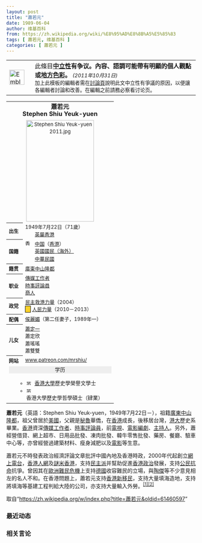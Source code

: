 ```yaml
---
layout: post
title: "蕭若元"
date: 1989-06-04
author: 维基百科
from: https://zh.wikipedia.org/wiki/%E8%95%AD%E8%8B%A5%E5%85%83
tags: [ 蕭若元, 维基百科 ]
categories: [ 蕭若元 ]
---
```

<div class="mw-parser-output">
<table class="box-POV plainlinks metadata ambox ambox-content ambox-POV" role="presentation"><tbody><tr><td class="mbox-image"><div style="width:52px"><a href="/wiki/File:Emblem-scales.svg" class="image"><img alt="Emblem-scales.svg" src="//upload.wikimedia.org/wikipedia/commons/thumb/2/29/Emblem-scales.svg/40px-Emblem-scales.svg.png" decoding="async" width="40" height="40" srcset="//upload.wikimedia.org/wikipedia/commons/thumb/2/29/Emblem-scales.svg/60px-Emblem-scales.svg.png 1.5x, //upload.wikimedia.org/wikipedia/commons/thumb/2/29/Emblem-scales.svg/80px-Emblem-scales.svg.png 2x" data-file-width="48" data-file-height="48"></a></div></td><td class="mbox-text"><span class="mbox-text-span">此條目<b><a href="/wiki/Wikipedia:NPOV" class="mw-redirect" title="Wikipedia:NPOV">中立性</a>有争议。內容、語調可能帶有明顯的個人觀點或<a href="/wiki/Wikipedia:%E9%81%BF%E5%85%8D%E5%9C%B0%E5%9F%9F%E4%B8%AD%E5%BF%83" title="Wikipedia:避免地域中心">地方色彩</a>。</b><span class="hide-when-compact"></span> <small class="date-container"><i>(<span class="date">2011年10月31日</span>)</i></small><span class="hide-when-compact"><br><small>加上此模板的編輯者需在<a href="/wiki/Talk:%E8%95%AD%E8%8B%A5%E5%85%83" title="Talk:蕭若元">討論頁</a>說明此文中立性有爭議的原因，以便讓各編輯者討論和改善。在編輯之前請務必察看讨论页。</small></span><span class="hide-when-compact"></span></span></td></tr></tbody></table>
<table class="infobox biography vcard" cellspacing="3" style="border-spacing:3px;width:22em;text-align:left;font-size:small;line-height:1.5em"><tbody><tr><th colspan="2" style="text-align:center;font-size:125%;font-weight:bold"><span class="fn">蕭若元<br>Stephen Shiu Yeuk-yuen</span></th></tr><tr><td colspan="2" style="text-align:center"><a href="/wiki/File:Stephen_Shiu_Yeuk-yuen_2011.jpg" class="image"><img alt="Stephen Shiu Yeuk-yuen 2011.jpg" src="//upload.wikimedia.org/wikipedia/commons/thumb/b/bf/Stephen_Shiu_Yeuk-yuen_2011.jpg/180px-Stephen_Shiu_Yeuk-yuen_2011.jpg" decoding="async" width="180" height="270" srcset="//upload.wikimedia.org/wikipedia/commons/thumb/b/bf/Stephen_Shiu_Yeuk-yuen_2011.jpg/270px-Stephen_Shiu_Yeuk-yuen_2011.jpg 1.5x, //upload.wikimedia.org/wikipedia/commons/thumb/b/bf/Stephen_Shiu_Yeuk-yuen_2011.jpg/360px-Stephen_Shiu_Yeuk-yuen_2011.jpg 2x" data-file-width="600" data-file-height="900"></a></td></tr><tr><th scope="row" style="text-align:left;white-space: nowrap;;">出生</th><td style=""><span style="display:none"> (<span class="bday">1949-07-22</span>) </span>1949年7月22日<span class="noprint ForceAgeToShow">（<span class="currentage"></span>71歲）</span><br><span class="birthplace"><span class="flagicon"><img alt="" src="//upload.wikimedia.org/wikipedia/commons/thumb/0/09/Flag_of_Hong_Kong_%281876%E2%80%931955%29.svg/22px-Flag_of_Hong_Kong_%281876%E2%80%931955%29.svg.png" decoding="async" width="22" height="11" class="thumbborder" srcset="//upload.wikimedia.org/wikipedia/commons/thumb/0/09/Flag_of_Hong_Kong_%281876%E2%80%931955%29.svg/33px-Flag_of_Hong_Kong_%281876%E2%80%931955%29.svg.png 1.5x, //upload.wikimedia.org/wikipedia/commons/thumb/0/09/Flag_of_Hong_Kong_%281876%E2%80%931955%29.svg/44px-Flag_of_Hong_Kong_%281876%E2%80%931955%29.svg.png 2x" data-file-width="1200" data-file-height="600">&nbsp;</span><a href="/wiki/%E8%8B%B1%E5%B1%AC%E9%A6%99%E6%B8%AF" title="英屬香港">英屬香港</a></span></td></tr><tr><th scope="row" style="text-align:left;white-space: nowrap;;">国籍</th><td class="category" style=""><span class="flagicon"><a href="/wiki/%E9%A6%99%E6%B8%AF" title="香港"><img alt="香港" src="//upload.wikimedia.org/wikipedia/commons/thumb/5/5b/Flag_of_Hong_Kong.svg/22px-Flag_of_Hong_Kong.svg.png" decoding="async" width="22" height="15" class="thumbborder" srcset="//upload.wikimedia.org/wikipedia/commons/thumb/5/5b/Flag_of_Hong_Kong.svg/33px-Flag_of_Hong_Kong.svg.png 1.5x, //upload.wikimedia.org/wikipedia/commons/thumb/5/5b/Flag_of_Hong_Kong.svg/44px-Flag_of_Hong_Kong.svg.png 2x" data-file-width="900" data-file-height="600"></a></span> <a href="/wiki/%E4%B8%AD%E8%8F%AF%E4%BA%BA%E6%B0%91%E5%85%B1%E5%92%8C%E5%9C%8B%E5%9C%8B%E7%B1%8D%E6%B3%95" title="中華人民共和國國籍法">中国</a>（<a href="/wiki/%E9%A6%99%E6%B8%AF%E6%B0%B8%E4%B9%85%E6%80%A7%E5%B1%85%E6%B0%91" class="mw-redirect" title="香港永久性居民">香港</a>）<br><span class="flagicon"><img alt="" src="//upload.wikimedia.org/wikipedia/commons/thumb/a/ae/Flag_of_the_United_Kingdom.svg/22px-Flag_of_the_United_Kingdom.svg.png" decoding="async" width="22" height="11" class="thumbborder" srcset="//upload.wikimedia.org/wikipedia/commons/thumb/a/ae/Flag_of_the_United_Kingdom.svg/33px-Flag_of_the_United_Kingdom.svg.png 1.5x, //upload.wikimedia.org/wikipedia/commons/thumb/a/ae/Flag_of_the_United_Kingdom.svg/44px-Flag_of_the_United_Kingdom.svg.png 2x" data-file-width="1200" data-file-height="600">&nbsp;</span><a href="/wiki/%E8%8B%B1%E5%9B%BD" title="英国">英國</a><a href="/wiki/%E8%8B%B1%E5%9C%8B%E5%9C%8B%E6%B0%91%EF%BC%88%E6%B5%B7%E5%A4%96%EF%BC%89" title="英國國民（海外）">國民（海外）</a><br><span class="flagicon"><img alt="" src="//upload.wikimedia.org/wikipedia/commons/thumb/7/72/Flag_of_the_Republic_of_China.svg/22px-Flag_of_the_Republic_of_China.svg.png" decoding="async" width="22" height="15" class="thumbborder" srcset="//upload.wikimedia.org/wikipedia/commons/thumb/7/72/Flag_of_the_Republic_of_China.svg/33px-Flag_of_the_Republic_of_China.svg.png 1.5x, //upload.wikimedia.org/wikipedia/commons/thumb/7/72/Flag_of_the_Republic_of_China.svg/44px-Flag_of_the_Republic_of_China.svg.png 2x" data-file-width="900" data-file-height="600">&nbsp;</span><a href="/wiki/%E4%B8%AD%E8%8F%AF%E6%B0%91%E5%9C%8B" title="中華民國">中華民國</a></td></tr><tr><th scope="row" style="text-align:left;white-space: nowrap;;">籍贯</th><td style=""><a href="/wiki/%E5%BB%A3%E6%9D%B1" class="mw-redirect" title="廣東">廣東</a><a href="/wiki/%E4%B8%AD%E5%B1%B1%E5%B8%82" title="中山市">中山</a><a href="/wiki/%E9%9A%86%E9%83%BD" title="隆都">隆都</a></td></tr><tr><th scope="row" style="text-align:left;white-space: nowrap;;">职业</th><td class="role" style=""><a href="/wiki/%E5%82%B3%E5%AA%92%E5%B7%A5%E4%BD%9C%E8%80%85" title="傳媒工作者">傳媒工作者</a><br><a href="/wiki/%E6%99%82%E4%BA%8B%E8%A9%95%E8%AB%96%E5%93%A1" title="時事評論員">時事評論員</a><br><a href="/wiki/%E5%95%86%E4%BA%BA" title="商人">商人</a></td></tr><tr><th scope="row" style="text-align:left;white-space: nowrap;;">政党</th><td class="org" style=""><a href="/wiki/%E6%B0%91%E4%B8%BB%E6%95%91%E6%B8%AF%E5%8A%9B%E9%87%8F" title="民主救港力量">民主救港力量</a>（2004）<br><span style="border:1px solid #000000; text-align:center; background:#fdd12b; color:">　</span> <a href="/wiki/%E4%BA%BA%E6%B0%91%E5%8A%9B%E9%87%8F" title="人民力量">人民力量</a>（2010－2013）</td></tr><tr><th scope="row" style="text-align:left;white-space: nowrap;;">配偶</th><td style=""><a href="/w/index.php?title=%E4%BE%AF%E9%BA%97%E5%AA%9A&amp;action=edit&amp;redlink=1" class="new" title="侯麗媚（页面不存在）">侯麗媚</a>（第二任妻子，1989年—）</td></tr><tr><th scope="row" style="text-align:left;white-space: nowrap;;">儿女</th><td style=""><a href="/wiki/%E8%95%AD%E5%AE%9A%E4%B8%80" title="蕭定一">蕭定一</a><br>蕭定欣<br>蕭瑤瑤<br>蕭雙雙</td></tr><tr><th scope="row" style="text-align:left;white-space: nowrap;;">网站</th><td class="url" style=""><span class="url"><a rel="nofollow" class="external text" href="https://www.patreon.com/mrshiu/">www<wbr>.patreon<wbr>.com<wbr>/mrshiu<wbr>/</a></span></td></tr><tr><td colspan="2" style="text-align:center;"><div class="NavFrame collapsed" style="border: none; padding: 0;">
<div class="NavHead" style="font-size: 105%; background-color: #eee;">学历</div>
<ul class="NavContent" style="list-style: none none; margin-left: 0; text-align: left; font-size: 105%; margin-top: 0; margin-bottom: 0; line-height: inherit;"><li style="line-height: inherit; margin: 0"><dl style="margin: 0; padding: 0.25em 0 0 0; border; none; text-align: left;">
<ul><li><span class="flagicon"><a href="/wiki/%E8%8B%B1%E5%B1%AC%E9%A6%99%E6%B8%AF" title="英屬香港"><img alt="英屬香港" src="//upload.wikimedia.org/wikipedia/commons/thumb/5/51/Flag_of_Hong_Kong_%281959%E2%80%931997%29.svg/22px-Flag_of_Hong_Kong_%281959%E2%80%931997%29.svg.png" decoding="async" width="22" height="11" class="thumbborder" srcset="//upload.wikimedia.org/wikipedia/commons/thumb/5/51/Flag_of_Hong_Kong_%281959%E2%80%931997%29.svg/33px-Flag_of_Hong_Kong_%281959%E2%80%931997%29.svg.png 1.5x, //upload.wikimedia.org/wikipedia/commons/thumb/5/51/Flag_of_Hong_Kong_%281959%E2%80%931997%29.svg/44px-Flag_of_Hong_Kong_%281959%E2%80%931997%29.svg.png 2x" data-file-width="1200" data-file-height="600"></a></span><a href="/wiki/%E9%A6%99%E6%B8%AF%E5%A4%A7%E5%AD%B8" title="香港大學">香港大學</a>歷史學榮譽文學士</li>
<li><span class="flagicon"><a href="/wiki/%E8%8B%B1%E5%B1%AC%E9%A6%99%E6%B8%AF" title="英屬香港"><img alt="英屬香港" src="//upload.wikimedia.org/wikipedia/commons/thumb/5/51/Flag_of_Hong_Kong_%281959%E2%80%931997%29.svg/22px-Flag_of_Hong_Kong_%281959%E2%80%931997%29.svg.png" decoding="async" width="22" height="11" class="thumbborder" srcset="//upload.wikimedia.org/wikipedia/commons/thumb/5/51/Flag_of_Hong_Kong_%281959%E2%80%931997%29.svg/33px-Flag_of_Hong_Kong_%281959%E2%80%931997%29.svg.png 1.5x, //upload.wikimedia.org/wikipedia/commons/thumb/5/51/Flag_of_Hong_Kong_%281959%E2%80%931997%29.svg/44px-Flag_of_Hong_Kong_%281959%E2%80%931997%29.svg.png 2x" data-file-width="1200" data-file-height="600"></a></span>香港大學歷史學哲學碩士（肄業）</li></ul>
</dl></li></ul>
</div></td></tr></tbody></table>
<p><b>蕭若元</b>（英語：<span lang="en">Stephen Shiu Yeuk-yuen</span>，1949年7月22日<span class="useeditintro" title="Template:BLP editintro">－</span>），祖籍<a href="/wiki/%E5%BB%A3%E6%9D%B1" class="mw-redirect" title="廣東">廣東</a><a href="/wiki/%E4%B8%AD%E5%B1%B1%E5%B8%82" title="中山市">中山</a><a href="/wiki/%E9%9A%86%E9%83%BD" title="隆都">隆都</a>，祖父曾居於<a href="/wiki/%E7%BE%8E%E5%9C%8B" class="mw-redirect" title="美國">美國</a>，父親是<a href="/wiki/%E7%A7%98%E9%AD%AF" class="mw-redirect" title="秘魯">秘魯</a>華僑，在<a href="/wiki/%E9%A6%99%E6%B8%AF" title="香港">香港</a>成長，後移居台灣，<a href="/wiki/%E6%B8%AF%E5%A4%A7" class="mw-redirect" title="港大">港大</a>歷史系畢業。<a href="/wiki/%E9%A6%99%E6%B8%AF" title="香港">香港</a>資深<a href="/wiki/%E5%82%B3%E5%AA%92%E5%B7%A5%E4%BD%9C%E8%80%85" title="傳媒工作者">傳媒工作者</a>、<a href="/wiki/%E6%99%82%E4%BA%8B%E8%A9%95%E8%AB%96%E5%93%A1" title="時事評論員">時事評論員</a>，前<a href="/wiki/%E9%9B%BB%E8%A6%96" class="mw-redirect" title="電視">電視</a>、<a href="/wiki/%E9%9B%BB%E5%BD%B1" class="mw-redirect" title="電影">電影</a><a href="/wiki/%E7%B7%A8%E5%8A%87" title="編劇">編劇</a>、<a href="/wiki/%E4%B8%BB%E6%8C%81%E4%BA%BA" title="主持人">主持人</a>。另外，蕭經營借貸、網上超市、日用品批發、凍肉批發、韓牛零售批發、藥房、餐廳、驗車中心等，亦曾經營過建築材料、瘦身減肥以及<a href="/wiki/%E9%9B%BB%E5%BD%B1" class="mw-redirect" title="電影">電影</a>等生意。
</p><p>蕭若元不時發表政治經濟評論文章批評中國內地及香港時政，2000年代起創立<a href="/wiki/%E7%B6%B2%E4%B8%8A%E9%9B%BB%E5%8F%B0" class="mw-redirect" title="網上電台">網上電台</a>，<a href="/wiki/%E9%A6%99%E6%B8%AF%E4%BA%BA%E7%B6%B2" title="香港人網">香港人網</a>及<a href="/wiki/%E8%AC%8E%E7%B1%B3%E9%A6%99%E6%B8%AF" title="謎米香港">謎米香港</a>，支持<a href="/wiki/%E6%B0%91%E4%B8%BB%E6%B4%BE_(%E9%A6%99%E6%B8%AF)" title="民主派 (香港)">民主派</a>并幫助促進<a href="/wiki/%E9%A6%99%E6%B8%AF%E6%94%BF%E6%B2%BB" title="香港政治">香港政治</a>發展，支持<a href="/wiki/%E5%85%AC%E6%B0%91%E6%8A%97%E5%91%BD" class="mw-redirect" title="公民抗命">公民抗命</a>抗爭。曾因其在<a href="/wiki/%E6%AD%90%E6%B4%B2%E9%9B%A3%E6%B0%91%E5%8D%B1%E6%A9%9F" class="mw-redirect" title="歐洲難民危機">歐洲難民危機</a>上支持<a href="/wiki/%E5%BE%B7%E5%9C%8B" class="mw-redirect" title="德國">德國</a>收容難民的立場，與<a href="/wiki/%E9%99%B6%E5%82%91" title="陶傑">陶傑</a>等不少意見相左的名人不和。在香港問題上，蕭若元支持<a href="/wiki/%E9%A6%99%E6%B8%AF%E6%96%B0%E7%A7%BB%E6%B0%91" title="香港新移民">香港新移民</a>，支持大量填海造地，支持將填海等基建工程判給大陸的公司，亦支持大量輸入外勞。<sup id="cite_ref-190213MSg_1-0" class="reference"><a href="#cite_note-190213MSg-1">[1]</a></sup><sup id="cite_ref-190215ynM_2-0" class="reference"><a href="#cite_note-190215ynM-2">[2]</a></sup>
</p>
</div><noscript><img src="//zh.wikipedia.org/wiki/Special:CentralAutoLogin/start?type=1x1" alt="" title="" width="1" height="1" style="border: none; position: absolute;"></noscript>
<div class="printfooter">取自“<a dir="ltr" href="https://zh.wikipedia.org/w/index.php?title=蕭若元&amp;oldid=61460597">https://zh.wikipedia.org/w/index.php?title=蕭若元&amp;oldid=61460597</a>”</div><div id="recent-news"><h3>最近动态</h3><ul></ul></div><div id="open-opinion"><h3>相关言论</h3><ul></ul></div>